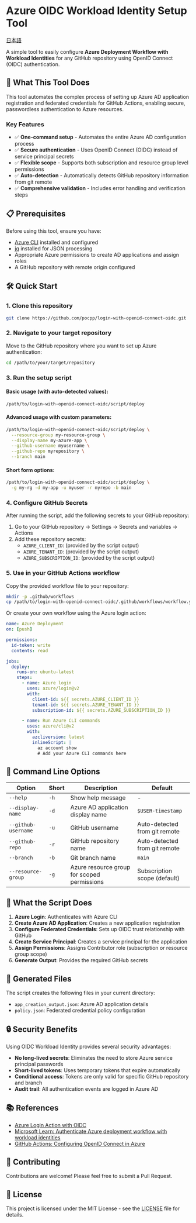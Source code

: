 # Azure OIDC Workload Identity Setup Tool

[日本語](./README_ja.md)

A simple tool to easily configure **Azure Deployment Workflow with Workload Identities** for any GitHub repository using OpenID Connect (OIDC) authentication.

## 🚀 What This Tool Does

This tool automates the complex process of setting up Azure AD application registration and federated credentials for GitHub Actions, enabling secure, passwordless authentication to Azure resources.

### Key Features

- ✅ **One-command setup** - Automates the entire Azure AD configuration process
- ✅ **Secure authentication** - Uses OpenID Connect (OIDC) instead of service principal secrets
- ✅ **Flexible scope** - Supports both subscription and resource group level permissions
- ✅ **Auto-detection** - Automatically detects GitHub repository information from git remote
- ✅ **Comprehensive validation** - Includes error handling and verification steps

## 📋 Prerequisites

Before using this tool, ensure you have:

- [Azure CLI](https://docs.microsoft.com/en-us/cli/azure/install-azure-cli) installed and configured
- [jq](https://stedolan.github.io/jq/) installed for JSON processing
- Appropriate Azure permissions to create AD applications and assign roles
- A GitHub repository with remote origin configured

## 🛠️ Quick Start

### 1. Clone this repository

```bash
git clone https://github.com/pocpp/login-with-openid-connect-oidc.git
```

### 2. Navigate to your target repository

Move to the GitHub repository where you want to set up Azure authentication:

```bash
cd /path/to/your/target/repository
```

### 3. Run the setup script

#### Basic usage (with auto-detected values):
```bash
/path/to/login-with-openid-connect-oidc/script/deploy
```

#### Advanced usage with custom parameters:
```bash
/path/to/login-with-openid-connect-oidc/script/deploy \
  --resource-group my-resource-group \
  --display-name my-azure-app \
  --github-username myusername \
  --github-repo myrepository \
  --branch main
```

#### Short form options:
```bash
/path/to/login-with-openid-connect-oidc/script/deploy \
  -g my-rg -d my-app -u myuser -r myrepo -b main
```

### 4. Configure GitHub Secrets

After running the script, add the following secrets to your GitHub repository:

1. Go to your GitHub repository → Settings → Secrets and variables → Actions
2. Add these repository secrets:
   - `AZURE_CLIENT_ID`: (provided by the script output)
   - `AZURE_TENANT_ID`: (provided by the script output)
   - `AZURE_SUBSCRIPTION_ID`: (provided by the script output)

### 5. Use in your GitHub Actions workflow

Copy the provided workflow file to your repository:

```bash
mkdir -p .github/workflows
cp /path/to/login-with-openid-connect-oidc/.github/workflows/workflow.yml .github/workflows/
```

Or create your own workflow using the Azure login action:

```yaml
name: Azure Deployment
on: [push]

permissions:
  id-token: write
  contents: read

jobs:
  deploy:
    runs-on: ubuntu-latest
    steps:
      - name: Azure login
        uses: azure/login@v2
        with:
          client-id: ${{ secrets.AZURE_CLIENT_ID }}
          tenant-id: ${{ secrets.AZURE_TENANT_ID }}
          subscription-id: ${{ secrets.AZURE_SUBSCRIPTION_ID }}

      - name: Run Azure CLI commands
        uses: azure/cli@v2
        with:
          azcliversion: latest
          inlineScript: |
            az account show
            # Add your Azure CLI commands here
```

## 📖 Command Line Options

| Option | Short | Description | Default |
|--------|-------|-------------|---------|
| `--help` | `-h` | Show help message | - |
| `--display-name` | `-d` | Azure AD application display name | `$USER-timestamp` |
| `--github-username` | `-u` | GitHub username | Auto-detected from git remote |
| `--github-repo` | `-r` | GitHub repository name | Auto-detected from git remote |
| `--branch` | `-b` | Git branch name | `main` |
| `--resource-group` | `-g` | Azure resource group for scoped permissions | Subscription scope (default) |

## 🔧 What the Script Does

1. **Azure Login**: Authenticates with Azure CLI
2. **Create Azure AD Application**: Creates a new application registration
3. **Configure Federated Credentials**: Sets up OIDC trust relationship with GitHub
4. **Create Service Principal**: Creates a service principal for the application
5. **Assign Permissions**: Assigns Contributor role (subscription or resource group scope)
6. **Generate Output**: Provides the required GitHub secrets

## 📁 Generated Files

The script creates the following files in your current directory:

- `app_creation_output.json`: Azure AD application details
- `policy.json`: Federated credential policy configuration

## 🔒 Security Benefits

Using OIDC Workload Identity provides several security advantages:

- **No long-lived secrets**: Eliminates the need to store Azure service principal passwords
- **Short-lived tokens**: Uses temporary tokens that expire automatically
- **Conditional access**: Tokens are only valid for specific GitHub repository and branch
- **Audit trail**: All authentication events are logged in Azure AD

## 📚 References

- [Azure Login Action with OIDC](https://github.com/Azure/login#login-with-openid-connect-oidc-recommended)
- [Microsoft Learn: Authenticate Azure deployment workflow with workload identities](https://learn.microsoft.com/en-us/training/modules/authenticate-azure-deployment-workflow-workload-identities)
- [GitHub Actions: Configuring OpenID Connect in Azure](https://docs.github.com/en/actions/deployment/security-hardening-your-deployments/configuring-openid-connect-in-azure)

## 🤝 Contributing

Contributions are welcome! Please feel free to submit a Pull Request.

## 📄 License

This project is licensed under the MIT License - see the [LICENSE](LICENSE) file for details.
